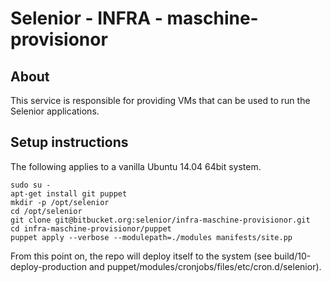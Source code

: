 # Selenior - INFRA - maschine-provisionor

## About

This service is responsible for providing VMs that can be used to run the Selenior applications.


## Setup instructions

The following applies to a vanilla Ubuntu 14.04 64bit system.

    sudo su -
    apt-get install git puppet
    mkdir -p /opt/selenior
    cd /opt/selenior
    git clone git@bitbucket.org:selenior/infra-maschine-provisionor.git
    cd infra-maschine-provisionor/puppet
    puppet apply --verbose --modulepath=./modules manifests/site.pp

From this point on, the repo will deploy itself to the system (see build/10-deploy-production and
puppet/modules/cronjobs/files/etc/cron.d/selenior).